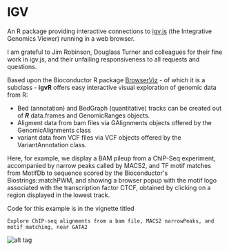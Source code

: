 # IGV
An R package providing interactive connections to
[igv.js](https://github.com/igvteam/igv.js/tree/master) 
(the Integrative Genomics Viewer) running in a web browser.

I am grateful to Jim Robinson, Douglass Turner and
colleagues for their fine work in igv.js, and their unfailing 
responsiveness to all requests and questions.

Based upon the Bioconductor R package
[BrowserViz](https://paul-shannon.github.io/BrowserViz/) - of which it
is a subclass - **igvR** offers easy interactive visual exploration of
genomic data from R:

  -   Bed (annotation) and BedGraph (quantitative)
tracks can be created out of **_R_** data.frames and GenomicRanges
objects.  
   - Aligment data from bam files via GAlignments objects offered by
     the GenomicAlignments class
   - variant data from VCF files via VCF objects offered by the
     VariantAnnotation class.
   
   
Here, for example, we display a BAM pileup from a ChIP-Seq experiment, accompanied by narrow
peaks called by MACS2, and TF motif matches from MotifDb to sequence
scored by the Bioconductor's Biostrings::matchPWM, and showing a
browser popup with the motif logo associated with the transcription
factor CTCF, obtained by clicking on a region displayed in the lowest
track.

Code for this example is in the vignette titled 

```
Explore ChIP-seq alignments from a bam file, MACS2 narrowPeaks, and motif matching, near GATA2
```


![alt tag](https://raw.githubusercontent.com/paul-shannon/igvR/master/docs/ctcf-chip-seq-igvR.png)




